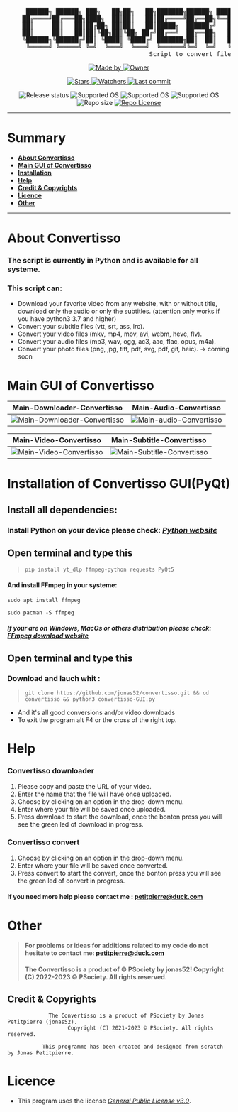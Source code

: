 <pre>    
     ██████╗ ██████╗ ███╗   ██╗██╗   ██╗███████╗██████╗ ████████╗██╗███████╗███████╗ ██████╗ 
    ██╔════╝██╔═══██╗████╗  ██║██║   ██║██╔════╝██╔══██╗╚══██╔══╝██║██╔════╝██╔════╝██╔═══██╗
    ██║     ██║   ██║██╔██╗ ██║██║   ██║█████╗  ██████╔╝   ██║   ██║███████╗███████╗██║   ██║
    ██║     ██║   ██║██║╚██╗██║╚██╗ ██╔╝██╔══╝  ██╔══██╗   ██║   ██║╚════██║╚════██║██║   ██║
    ╚██████╗╚██████╔╝██║ ╚████║ ╚████╔╝ ███████╗██║  ██║   ██║   ██║███████║███████║╚██████╔╝
     ╚═════╝ ╚═════╝ ╚═╝  ╚═══╝  ╚═══╝  ╚══════╝╚═╝  ╚═╝   ╚═╝   ╚═╝╚══════╝╚══════╝ ╚═════╝    
                                      Script to convert files
</pre>

<!--  [ Authors ] -->
<p align="center">
    <a href="https://github.com/jonas52">
        <img src="https://img.shields.io/badge/Made%20by-Jonas%20Petitpierre%20(jonas52)-important?style=for-the-badge" alt="Made by">
    </a>
    <a href="https://github.com/PentestSociety">
        <img src="https://img.shields.io/badge/Owner-©%20PSociety™%20(jonas52)-important?style=for-the-badge" alt="Owner">
    </a>
</p>

<!--  [ Informations about this repositorie ] -->
<p align="center">
    <a href="https://github.com/jonas52/convertisso/stargazers">
        <img src="https://img.shields.io/github/stars/jonas52/convertisso?style=for-the-badge&color=success" alt="Stars">
    </a>
    <a href="https://github.com/jonas52/convertisso/watchers">
        <img src="https://img.shields.io/github/watchers/jonas52/convertisso?color=cyan&style=for-the-badge&color=success" alt="Watchers">
    </a>
    <a href="https://github.com/jonas52/convertisso/issues">
        <img src="https://img.shields.io/github/last-commit/jonas52/convertisso?color=cyan&style=for-the-badge&color=success" alt="Last commit">
    </a>

</p>

<!--  [ More informations ] -->
<p align="center">
    <img src="https://img.shields.io/badge/Release%20status-In%20Development-informational?style=for-the-badge" alt="Release status">
    <img src="https://img.shields.io/badge/Supported%20OS-Linux-informational?style=for-the-badge" alt="Supported OS">
    <img src="https://img.shields.io/badge/Supported%20OS-Windows-informational?style=for-the-badge" alt="Supported OS">
    <img src="https://img.shields.io/badge/Supported%20OS-MacOs-informational?style=for-the-badge" alt="Supported OS">
    <img src="https://img.shields.io/github/repo-size/jonas52/convertisso?color=informational&style=for-the-badge" alt="Repo size">
    <a href="https://github.com/jonas52/convertisso/blob/test_v1/LICENSE">
        <img src="https://img.shields.io/github/license/jonas52/convertisso?color=informational&style=for-the-badge" alt="Repo License" >
    </a>
</p>

---

# **Summary**

- [**About Convertisso**](#about-convertisso)
- [**Main GUI of Convertisso**](#main-gui-of-convertisso)
- [**Installation**](#installation-of-convertisso-guipyqt)
- [**Help**](#help)
- [**Credit & Copyrights**](credit-&-copyrights)
- [**Licence**](#licence)
- [**Other**](#other)

--- 


# **About Convertisso**
### The script is currently in Python and is available for all systeme.
### This script can:
- Download your favorite video from any website, with or without title, download only the audio or only the subtitles. (attention only works if you have python3 3.7 and higher)
- Convert your subtitle files (vtt, srt, ass, lrc). 
- Convert your video files (mkv, mp4, mov, avi, webm, hevc, flv). 
- Convert your audio files (mp3, wav, ogg, ac3, aac, flac, opus, m4a).
- Convert your photo files (png, jpg, tiff, pdf, svg, pdf, gif, heic). -> coming soon
# **Main GUI of Convertisso**
| Main-Downloader-Convertisso | Main-Audio-Convertisso |
|---------|---------|
| ![Main-Downloader-Convertisso](https://user-images.githubusercontent.com/83141023/232312519-001d4c3e-92d3-45e6-949b-aecc5ef8a18c.png) | ![Main-audio-Convertisso](https://user-images.githubusercontent.com/83141023/232312518-384f1293-1879-4d16-a17e-810261286b6a.png) 

| Main-Video-Convertisso | Main-Subtitle-Convertisso |
|---------|---------|
| ![Main-Video-Convertisso](https://user-images.githubusercontent.com/83141023/232312685-b643b8bc-4e2a-4b3b-9530-eaebcee60ae6.png) | ![Main-Subtitle-Convertisso](https://user-images.githubusercontent.com/83141023/232312739-60f9acdc-27c9-4657-9feb-e33b3ba6ce6c.png)

# **Installation of Convertisso GUI(PyQt)**
## Install all dependencies:
### Install Python on your device please check: _[Python website](https://www.python.org/downloads/)_
## Open terminal and type this
>     pip install yt_dlp ffmpeg-python requests PyQt5
#### And install FFmpeg in your systeme:
```
sudo apt install ffmpeg
```
```
sudo pacman -S ffmpeg
```
##### If your are on Windows, MacOs or others distribution please check: _[FFmpeg download website](https://ffmpeg.org/download.html)_
## Open terminal and type this
### Download and lauch whit :
>     git clone https://github.com/jonas52/convertisso.git && cd convertisso && python3 convertisso-GUI.py
- And it's all good conversions and/or video downloads
- To exit the program alt F4 or the cross of the right top.

# **Help**
### Convertisso downloader
1. Please copy and paste the URL of your video.
2. Enter the name that the file will have once uploaded.
3. Choose by clicking on an option in the drop-down menu.
4. Enter where your file will be saved once uploaded.
5. Press download to start the download, once the bonton press you will see the green led of download in progress.
### Convertisso convert
1. Choose by clicking on an option in the drop-down menu.
2. Enter where your file will be saved once converted.
3. Press convert to start the convert, once the bonton press you will see the green led of convert in progress.
#### If you need more help please contact me : petitpierre@duck.com
# **Other**
> #### For problems or ideas for additions related to my code do not hesitate to contact me: petitpierre@duck.com
> #### The Convertisso is a product of © PSociety by jonas52! Copyright (C) 2022-2023 © PSociety. All rights reserved.
## **Credit & Copyrights**

```
             The Convertisso is a product of PSociety by Jonas Petitpierre (jonas52).
                   Copyright (C) 2021-2023 © PSociety. All rights reserved.

           This programme has been created and designed from scratch by Jonas Petitpierre.
```
# **Licence**
- This program uses the license _[General Public License v3.0](https://github.com/jonas52/convertisso/blob/main/LICENSE)_.

